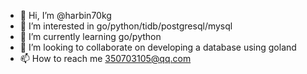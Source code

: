 - 👋 Hi, I’m @harbin70kg
- 👀 I’m interested in go/python/tidb/postgresql/mysql
- 🌱 I’m currently learning go/python
- 💞️ I’m looking to collaborate on developing a database using goland
- 📫 How to reach me 350703105@qq.com

<!---
harbin70kg/harbin70kg is a ✨ special ✨ repository because its `README.md` (this file) appears on your GitHub profile.
You can click the Preview link to take a look at your changes.
--->

